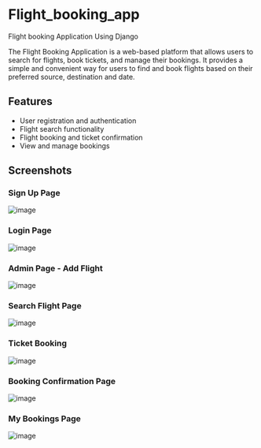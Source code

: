 # Flight_booking_app
Flight booking Application Using Django

The Flight Booking Application is a web-based platform that allows users to search for flights, book tickets, and manage their bookings. It provides a simple and convenient way for users to find and book flights based on their preferred source, destination and date.

## Features
- User registration and authentication
- Flight search functionality
- Flight booking and ticket confirmation
- View and manage bookings

## Screenshots

### Sign Up Page
![image](https://github.com/PrathikshaJ03/Flight_booking_app/assets/108274917/4746987d-3051-417b-aaec-c615a19b6960)

### Login Page
![image](https://github.com/PrathikshaJ03/Flight_booking_app/assets/108274917/9eafb47a-f7bf-421e-afa7-594631f6878b)

### Admin Page - Add Flight
![image](https://github.com/PrathikshaJ03/Flight_booking_app/assets/108274917/74578a02-89b6-470d-a347-dcf5f644f99d)

### Search Flight Page
![image](https://github.com/PrathikshaJ03/Flight_booking_app/assets/108274917/5d32464e-661b-4dca-b906-01f5981b9584)

### Ticket Booking
![image](https://github.com/PrathikshaJ03/Flight_booking_app/assets/108274917/4038fd50-2b0f-4ec0-9692-0fd121d4ba86)

### Booking Confirmation Page
![image](https://github.com/PrathikshaJ03/Flight_booking_app/assets/108274917/51a85ef4-dd3c-4409-a1bb-d4e0669ef7b6)

### My Bookings Page
![image](https://github.com/PrathikshaJ03/Flight_booking_app/assets/108274917/ecbdd53a-193b-4644-aeda-723d26832ee9)

